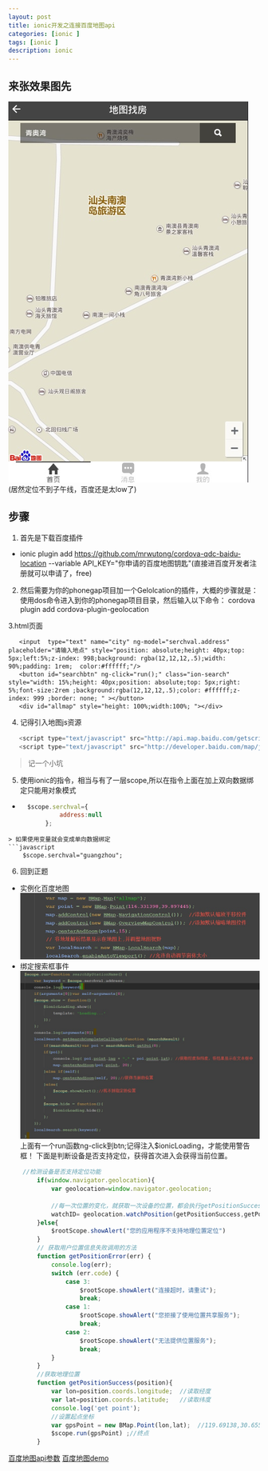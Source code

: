 ```yaml
---
layout: post
title: ionic开发之连接百度地图api
categories: [ionic ]
tags: [ionic ]
description: ionic
---
```


## 来张效果图先
![](/images/ionic/ionic_map.jpg "ionic_map ionic")
(居然定位不到子午线，百度还是太low了)

## 步骤
1. 首先是下载百度插件
* ionic plugin add https://github.com/mrwutong/cordova-qdc-baidu-location --variable API_KEY="你申请的百度地图钥匙"(直接进百度开发者注册就可以申请了，free)

2. 然后需要为你的phonegap项目加一个Gelolcation的插件，大概的步骤就是：使用dos命令进入到你的phonegap项目目录，然后输入以下命令：
cordova plugin add cordova-plugin-geolocation

3.html页面
 ```
    <input  type="text" name="city" ng-model="serchval.address"  placeholder="请输入地点" style="position: absolute;height: 40px;top: 5px;left:5%;z-index: 998;background: rgba(12,12,12,.5);width: 90%;padding: 1rem;  color:#ffffff;"/>
    <button id="searchbtn" ng-click="run();" class="ion-search" style="width: 15%;height: 40px;position: absolute;top: 5px;right: 5%;font-size:2rem ;background:rgba(12,12,12,.5);color: #ffffff;z-index: 999 ;border: none; " ></button>
    <div id="allmap" style="height: 100%;width:100%; "></div>
```
4. 记得引入地图js资源
 ```javascript
    <script type="text/javascript" src="http://api.map.baidu.com/getscript?v=2.0&ak=CcZMawdycw5SPGc7rKXpokqR"></script>
    <script type="text/javascript" src="http://developer.baidu.com/map/jsdemo/demo/convertor.js"></script>
```
> 记一个小坑
5. 使用ionic的指令，相当与有了一层scope,所以在指令上面在加上双向数据绑定只能用对象模式
* ```javascript
    $scope.serchval={
             address:null
         };
```
> 如果使用变量就会变成单向数据绑定
```javascript
    $scope.serchval="guangzhou";     
```
6. 回到正题 
* 实例化百度地图
![](/images/ionic/ionic_map2.jpg "ionic_map2 ionic")
* 绑定搜索框事件
![](/images/ionic/ionic_map3.jpg "ionic_map3 ionic")
上面有一个run函数ng-click到btn;记得注入$ionicLoading，才能使用警告框！
下面是判断设备是否支持定位，获得首次进入会获得当前位置。
```javascript
	//检测设备是否支持定位功能
        if(window.navigator.geolocation){
            var geolocation=window.navigator.geolocation;

            //每一次位置的变化，就获取一次设备的位置，都会执行getPositionSuccess回调函数
            watchID= geolocation.watchPosition(getPositionSuccess,getPositionError);
        }else{
            $rootScope.showAlert("您的应用程序不支持地理位置定位")
        }
        // 获取用户位置信息失败调用的方法
        function getPositionError(err) {
            console.log(err);
            switch (err.code) {
                case 3:
                    $rootScope.showAlert("连接超时，请重试");
                    break;
                case 1:
                    $rootScope.showAlert("您拒接了使用位置共享服务");
                    break;
                case 2:
                    $rootScope.showAlert("无法提供位置服务");
                    break;
            }
        }
        //获取地理位置
        function getPositionSuccess(position){
            var lon=position.coords.longitude;  //读取经度
            var lat=position.coords.latitude;   //读取纬度
            console.log('get point');
            //设置起点坐标
            var gpsPoint = new BMap.Point(lon,lat);  //119.69138,30.655101
            $scope.run(gpsPoint) ;//终点
        }
```
[百度地图api参数](http://developer.baidu.com/map/reference/index.php?title=Class:%E6%9C%8D%E5%8A%A1%E7%B1%BB/LocalSearch)
[百度地图demo](http://developer.baidu.com/map/jsdemo.htm#i7_1)